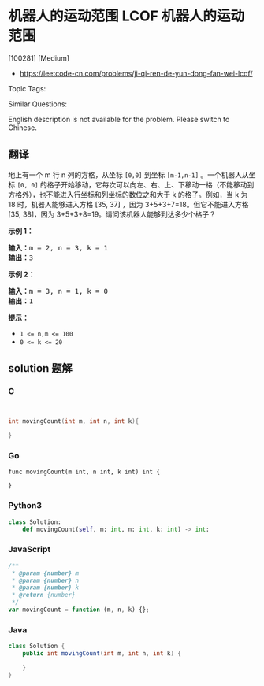 # 机器人的运动范围 LCOF 机器人的运动范围

[100281] [Medium]

- https://leetcode-cn.com/problems/ji-qi-ren-de-yun-dong-fan-wei-lcof/

Topic Tags:

Similar Questions:

English description is not available for the problem. Please switch to Chinese.

## 翻译

地上有一个 m 行 n 列的方格，从坐标 `[0,0]` 到坐标 `[m-1,n-1]` 。一个机器人从坐标 `[0, 0]` 的格子开始移动，它每次可以向左、右、上、下移动一格（不能移动到方格外），也不能进入行坐标和列坐标的数位之和大于 k 的格子。例如，当 k 为 18 时，机器人能够进入方格 \[35, 37\] ，因为 3+5+3+7=18。但它不能进入方格 \[35, 38\]，因为 3+5+3+8=19。请问该机器人能够到达多少个格子？

**示例 1：**

<pre><strong>输入：</strong>m = 2, n = 3, k = 1
<strong>输出：</strong>3
</pre>

**示例 2：**

<pre><strong>输入：</strong>m = 3, n = 1, k = 0
<strong>输出：</strong>1
</pre>

**提示：**

- `1 <= n,m <= 100`
- `0 <= k <= 20`

## solution 题解

### C

```c


int movingCount(int m, int n, int k){

}


```

### Go

```golang
func movingCount(m int, n int, k int) int {

}
```

### Python3

```python
class Solution:
    def movingCount(self, m: int, n: int, k: int) -> int:
```

### JavaScript

```javascript
/**
 * @param {number} m
 * @param {number} n
 * @param {number} k
 * @return {number}
 */
var movingCount = function (m, n, k) {};
```

### Java

```java
class Solution {
    public int movingCount(int m, int n, int k) {

    }
}
```
